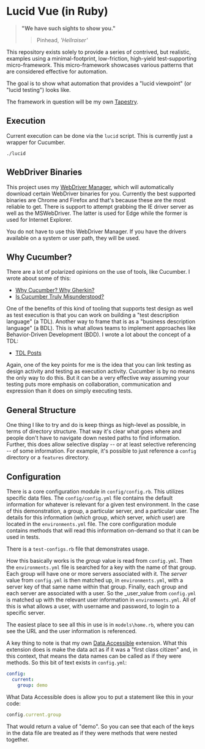# Lucid Vue (in Ruby)

> **"We have such sights to show you."**
> > Pinhead, _'Hellraiser'_

This repository exists solely to provide a series of contrived, but realistic, examples using a minimal-footprint, low-friction, high-yield test-supporting micro-framework. This micro-framework showcases various patterns that are considered effective for automation.

The goal is to show what automation that provides a "lucid viewpoint" (or "lucid testing") looks like.

The framework in question will be my own [Tapestry](https://github.com/jeffnyman/tapestry).

## Execution

Current execution can be done via the `lucid` script. This is currently just a wrapper for Cucumber.

```
./lucid
```

## WebDriver Binaries

This project uses my [WebDriver Manager](https://github.com/jeffnyman/webdriver_manager), which will automatically download certain WebDriver binaries for you. Currently the best supported binaries are Chrome and Firefox and that's because these are the most reliable to get. There is support to attempt grabbing the IE driver server as well as the MSWebDriver. The latter is used for Edge while the former is used for Internet Explorer.

You do not have to use this WebDriver Manager. If you have the drivers available on a system or user path, they will be used.

## Why Cucumber?

There are a lot of polarized opinions on the use of tools, like Cucumber. I wrote about some of this:

* [Why Cucumber? Why Gherkin?](http://testerstories.com/2014/10/why-cucumber-why-gherkin/)
* [Is Cucumber Truly Misunderstood?](http://testerstories.com/2014/10/is-cucumber-truly-misunderstood/)

One of the benefits of this kind of tooling that supports test design as well as test execution is that you can work on building a "test description language" (a TDL). Another way to frame that is as a "business description language" (a BDL). This is what allows teams to implement approaches like Behavior-Driven Development (BDD). I wrote a lot about the concept of a TDL:

* [TDL Posts](http://testerstories.com/category/tdl/)

Again, one of the key points for me is the idea that you can link testing as design activity and testing as execution activity. Cucumber is by no means the only way to do this. But it can be a very effective way assuming your testing puts more emphasis on collaboration, communication and expression than it does on simply executing tests.

## General Structure

One thing I like to try and do is keep things as high-level as possible, in terms of directory structure. That way it's clear what goes where and people don't have to navigate down nested paths to find information. Further, this does allow selective display -- or at least selective referencing -- of some information. For example, it's possible to just reference a `config` directory or a `features` directory.

## Configuration

There is a core configuration module in `config/config.rb`. This utilizes specific data files. The `config/config.yml` file contains the default information for whatever is relevant for a given test environment. In the case of this demonstration, a group, a particular server, and a particular user. The details for this information (_which_ group, _which_ server, _which_ user) are located in the `environments.yml` file. The core configuration module contains methods that will read this information on-demand so that it can be used in tests.

There is a `test-configs.rb` file that demonstrates usage.

How this basically works is the _group_ value is read from `config.yml`. Then the `environments.yml` file is searched for a key with the name of that group. Each group will have one or more servers associated with it. The _server_ value from `config.yml` is then matched up, in `environments.yml`, with a server key of that same name within that group. Finally, each group and each server are associated with a user. So the _user_value from `config.yml` is matched up with the relevant user information in `environments.yml`. All of this is what allows a user, with username and password, to login to a specific server.

The easiest place to see all this in use is in `models\home.rb`, where you can see the URL and the user information is referenced.

A key thing to note is that my own [Data Accessible](https://github.com/jeffnyman/data_accessible) extension. What this extension does is make the data act as if it was a "first class citizen" and, in this context, that means the data names can be called as if they were methods. So this bit of text exists in `config.yml`:

```yaml
config:
  current:
    group: demo
```

What Data Accessible does is allow you to put a statement like this in your code:

```ruby
config.current.group
```

That would return a value of "demo". So you can see that each of the keys in the data file are treated as if they were methods that were nested together.
